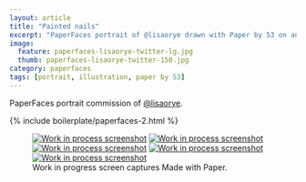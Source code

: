 ```yaml
---
layout: article
title: "Painted nails"
excerpt: "PaperFaces portrait of @lisaorye drawn with Paper by 53 on an iPad."
image: 
  feature: paperfaces-lisaorye-twitter-lg.jpg
  thumb: paperfaces-lisaorye-twitter-150.jpg
category: paperfaces
tags: [portrait, illustration, paper by 53]
---
```


PaperFaces portrait commission of [@lisaorye](http://twitter.com/lisaorye).

{% include boilerplate/paperfaces-2.html %}

<figure class="third">
	<a href="{{ site.url }}/images/paperfaces-lisaorye-process-1-lg.jpg"><img src="{{ site.url }}/images/paperfaces-lisaorye-process-1-600.jpg" alt="Work in process screenshot"></a>
	<a href="{{ site.url }}/images/paperfaces-lisaorye-process-2-lg.jpg"><img src="{{ site.url }}/images/paperfaces-lisaorye-process-2-600.jpg" alt="Work in process screenshot"></a>
	<a href="{{ site.url }}/images/paperfaces-lisaorye-process-3-lg.jpg"><img src="{{ site.url }}/images/paperfaces-lisaorye-process-3-600.jpg" alt="Work in process screenshot"></a>
	<a href="{{ site.url }}/images/paperfaces-lisaorye-process-4-lg.jpg"><img src="{{ site.url }}/images/paperfaces-lisaorye-process-4-600.jpg" alt="Work in process screenshot"></a>
	<a href="{{ site.url }}/images/paperfaces-lisaorye-process-5-lg.jpg"><img src="{{ site.url }}/images/paperfaces-lisaorye-process-5-600.jpg" alt="Work in process screenshot"></a>
	<figcaption>Work in progress screen captures Made with Paper.</figcaption>
</figure>